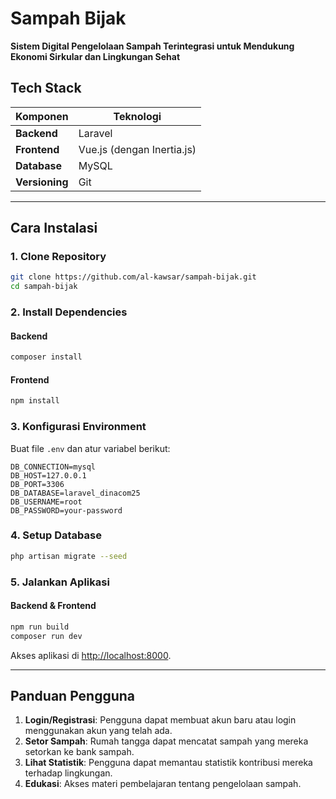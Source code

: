 # Sampah Bijak

**Sistem Digital Pengelolaan Sampah Terintegrasi untuk Mendukung Ekonomi Sirkular dan Lingkungan Sehat**

## **Tech Stack**

| **Komponen**   | **Teknologi**        |
|----------------|----------------------|
| **Backend**    | Laravel              |
| **Frontend**   | Vue.js (dengan Inertia.js) |
| **Database**   | MySQL                |
| **Versioning** | Git                  |

---

## **Cara Instalasi**

### **1. Clone Repository**
```bash
git clone https://github.com/al-kawsar/sampah-bijak.git
cd sampah-bijak
```

### **2. Install Dependencies**
#### Backend
```bash
composer install
```
#### Frontend
```bash
npm install
```

### **3. Konfigurasi Environment**
Buat file `.env` dan atur variabel berikut:
```env
DB_CONNECTION=mysql
DB_HOST=127.0.0.1
DB_PORT=3306
DB_DATABASE=laravel_dinacom25
DB_USERNAME=root
DB_PASSWORD=your-password
```

### **4. Setup Database**
```bash
php artisan migrate --seed
```

### **5. Jalankan Aplikasi**
#### Backend & Frontend
```bash
npm run build
composer run dev
```

Akses aplikasi di [http://localhost:8000](http://localhost:8000).

---

## **Panduan Pengguna**
1. **Login/Registrasi**: Pengguna dapat membuat akun baru atau login menggunakan akun yang telah ada.
2. **Setor Sampah**: Rumah tangga dapat mencatat sampah yang mereka setorkan ke bank sampah.
3. **Lihat Statistik**: Pengguna dapat memantau statistik kontribusi mereka terhadap lingkungan.
4. **Edukasi**: Akses materi pembelajaran tentang pengelolaan sampah.
